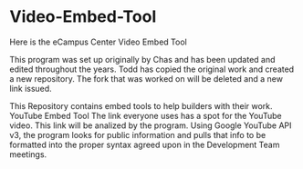 # Video-Embed-Tool
Here is the eCampus Center Video Embed Tool

This program was set up originally by Chas and has been updated and edited throughout the years. Todd has copied the original work and created a new repository. 
The fork that was worked on will be deleted and a new link issued.

This Repository contains embed tools to help builders with their work. 
	YouTube Embed Tool The link everyone uses has a spot for the YouTube video. This link will be analized by the program. Using Google YouTube API v3, the program 
 looks for public information and pulls that info to be formatted into the proper syntax agreed upon in the Development Team meetings.
